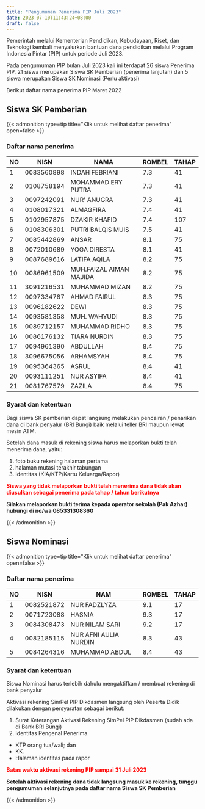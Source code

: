 ```yaml
---
title: "Pengumuman Penerima PIP Juli 2023"
date: 2023-07-10T11:43:24+08:00
draft: false
---
```


Pemerintah melalui Kementerian Pendidikan, Kebudayaan, Riset, dan Teknologi kembali menyalurkan bantuan dana pendidikan melalui Program Indonesia Pintar (PIP) untuk periode Juli 2023.

Pada pengumuman PIP bulan Juli 2023 kali ini terdapat 26 siswa Penerima PIP, 21 siswa merupakan Siswa SK Pemberian (penerima lanjutan) dan 5 siswa merupakan Siswa SK Nominasi (Perlu aktivasi)

Berikut daftar nama penerima PIP Maret 2022

## Siswa SK Pemberian

{{< admonition type=tip title="Klik untuk melihat daftar penerima" open=false >}}

### Daftar nama penerima

| NO  | NISN       | NAMA                    | ROMBEL | TAHAP |
| --- | ---------- | ----------------------- | ------ | ----- |
| 1   | 0083560898 | INDAH FEBRIANI          | 7.3    | 41    |
| 2   | 0108758194 | MOHAMMAD ERY PUTRA      | 7.3    | 41    |
| 3   | 0097242091 | NUR' ANUGRA             | 7.3    | 41    |
| 4   | 0108017321 | ALMAGFIRA               | 7.4    | 41    |
| 5   | 0102957875 | DZAKIR KHAFID           | 7.4    | 107   |
| 6   | 0108306301 | PUTRI BALQIS MUIS       | 7.5    | 41    |
| 7   | 0085442869 | ANSAR                   | 8.1    | 75    |
| 8   | 0072010689 | YOGA DIRESTA            | 8.1    | 41    |
| 9   | 0087689616 | LATIFA AQILA            | 8.2    | 75    |
| 10  | 0086961509 | MUH.FAIZAL AIMAN MAJIDA | 8.2    | 75    |
| 11  | 3091216531 | MUHAMMAD MIZAN          | 8.2    | 75    |
| 12  | 0097334787 | AHMAD FAIRUL            | 8.3    | 75    |
| 13  | 0096182622 | DEWI                    | 8.3    | 75    |
| 14  | 0093581358 | MUH. WAHYUDI            | 8.3    | 75    |
| 15  | 0089712157 | MUHAMMAD RIDHO          | 8.3    | 75    |
| 16  | 0086176132 | TIARA NURDIN            | 8.3    | 75    |
| 17  | 0094961390 | ABDULLAH                | 8.4    | 75    |
| 18  | 3096675056 | ARHAMSYAH               | 8.4    | 75    |
| 19  | 0095364365 | ASRUL                   | 8.4    | 41    |
| 20  | 0093111251 | NUR ASYIFA              | 8.4    | 41    |
| 21  | 0081767579 | ZAZILA                  | 8.4    | 75    |

### Syarat dan ketentuan

Bagi siswa SK pemberian dapat langsung melakukan pencairan / penarikan dana di bank penyalur (BRI Bungi) baik melalui teller BRI maupun lewat mesin ATM.

Setelah dana masuk di rekening siswa harus melaporkan bukti telah menerima dana, yaitu:

1. foto buku rekening halaman pertama
2. halaman mutasi terakhir tabungan
3. Identitas (KIA/KTP/Kartu Keluarga/Rapor)

<span style="color:#ff0000"> **Siswa yang tidak melaporkan bukti telah menerima dana tidak akan diusulkan sebagai penerima pada tahap / tahun berikutnya** </span>

**Silakan melaporkan bukti terima kepada operator sekolah (Pak Azhar) hubungi di no/wa 085331308360**

{{< /admonition >}}

## Siswa Nominasi

{{< admonition type=tip title="Klik untuk melihat daftar penerima" open=false >}}

### Daftar nama penerima

| NO  | NISN       | NAM                   | ROMBEL | TAHAP |
| --- | ---------- | --------------------- | ------ | ----- |
| 1   | 0082521872 | NUR FADZLYZA          | 9.1    | 17    |
| 2   | 0071723088 | HASNIA                | 9.3    | 17    |
| 3   | 0084308473 | NUR NILAM SARI        | 9.2    | 17    |
| 4   | 0082185115 | NUR AFNI AULIA NURDIN | 8.3    | 43    |
| 5   | 0084264316 | MUHAMMAD ABDUL        | 8.4    | 43    |

### Syarat dan ketentuan

Siswa Nominasi harus terlebih dahulu mengaktifkan / membuat rekening di bank penyalur

Aktivasi rekening SimPel PIP Dikdasmen langsung oleh Peserta Didik dilakukan dengan persyaratan sebagai berikut:

1. Surat Keterangan Aktivasi Rekening SimPel PIP Dikdasmen (sudah ada di Bank BRI Bungi)
2. Identitas Pengenal Penerima.

- KTP orang tua/wali; dan
- KK.
- Halaman identitas pada rapor

<span style="color:#ff0000"> **Batas waktu aktivasi rekening PIP sampai 31 Juli 2023** </span>

**Setelah aktivasi rekening dana tidak langsung masuk ke rekening, tunggu pengumuman selanjutnya pada daftar nama Siswa SK Pemberian**

{{< /admonition >}}
